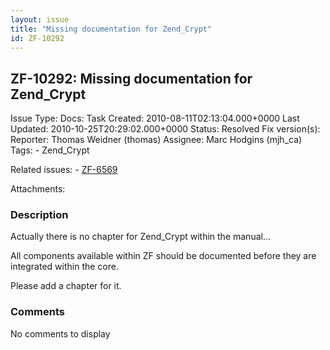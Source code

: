 ```yaml
---
layout: issue
title: "Missing documentation for Zend_Crypt"
id: ZF-10292
---
```


ZF-10292: Missing documentation for Zend\_Crypt
-----------------------------------------------

 Issue Type: Docs: Task  Created: 2010-08-11T02:13:04.000+0000 Last Updated: 2010-10-25T20:29:02.000+0000 Status: Resolved Fix version(s): 
 Reporter:  Thomas Weidner (thomas)  Assignee:  Marc Hodgins (mjh\_ca)  Tags: - Zend\_Crypt
 
 Related issues: - [ZF-6569](/issues/browse/ZF-6569)
 
 Attachments: 
### Description

Actually there is no chapter for Zend\_Crypt within the manual...

All components available within ZF should be documented before they are integrated within the core.

Please add a chapter for it.

 

 

### Comments

No comments to display
